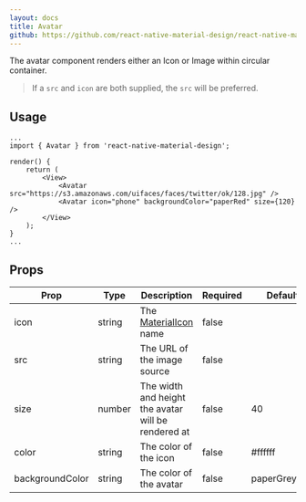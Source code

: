 ```yaml
---
layout: docs
title: Avatar
github: https://github.com/react-native-material-design/react-native-material-design/blob/master/lib/Avatar.js
---
```


The avatar component renders either an Icon or Image within circular container.

> If a `src` and `icon` are both supplied, the `src` will be preferred.

## Usage

```
...
import { Avatar } from 'react-native-material-design';

render() {
	return (
		<View>
			<Avatar src="https://s3.amazonaws.com/uifaces/faces/twitter/ok/128.jpg" />
			<Avatar icon="phone" backgroundColor="paperRed" size={120} />
		</View>	
	);
}
...
```

## Props

Prop | Type | Description | Required | Default
--- | --- | --- | --- | ---
icon | string | The [MaterialIcon](https://design.google.com/icons) name | false |
src | string | The URL of the image source | false | 
size | number | The width and height the avatar will be rendered at | false | 40
color | string | The color of the icon | false | #ffffff
backgroundColor | string | The color of the avatar | false | paperGrey500
